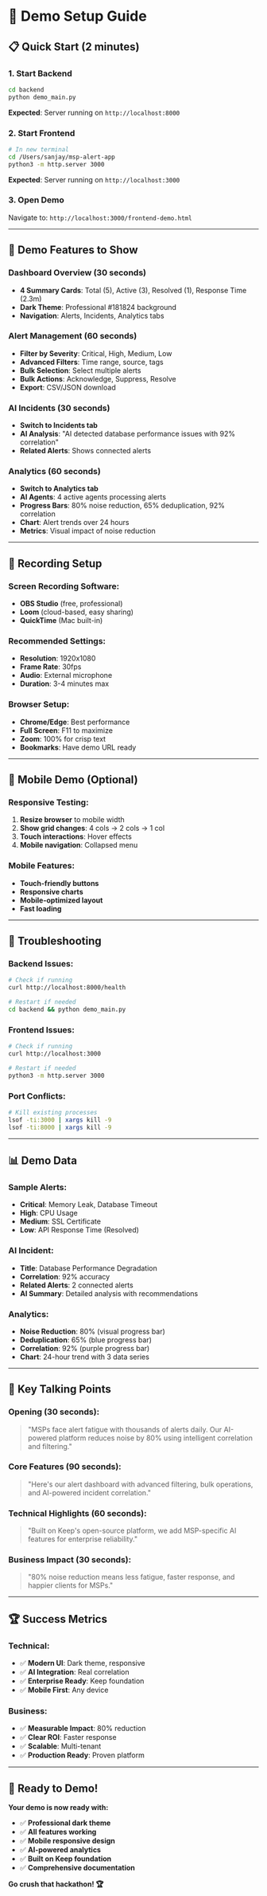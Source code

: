 # 🚀 Demo Setup Guide

## 📋 **Quick Start (2 minutes)**

### **1. Start Backend**
```bash
cd backend
python demo_main.py
```
**Expected**: Server running on `http://localhost:8000`

### **2. Start Frontend**
```bash
# In new terminal
cd /Users/sanjay/msp-alert-app
python3 -m http.server 3000
```
**Expected**: Server running on `http://localhost:3000`

### **3. Open Demo**
Navigate to: `http://localhost:3000/frontend-demo.html`

---

## 🎯 **Demo Features to Show**

### **Dashboard Overview (30 seconds)**
- **4 Summary Cards**: Total (5), Active (3), Resolved (1), Response Time (2.3m)
- **Dark Theme**: Professional #181824 background
- **Navigation**: Alerts, Incidents, Analytics tabs

### **Alert Management (60 seconds)**
- **Filter by Severity**: Critical, High, Medium, Low
- **Advanced Filters**: Time range, source, tags
- **Bulk Selection**: Select multiple alerts
- **Bulk Actions**: Acknowledge, Suppress, Resolve
- **Export**: CSV/JSON download

### **AI Incidents (30 seconds)**
- **Switch to Incidents tab**
- **AI Analysis**: "AI detected database performance issues with 92% correlation"
- **Related Alerts**: Shows connected alerts

### **Analytics (60 seconds)**
- **Switch to Analytics tab**
- **AI Agents**: 4 active agents processing alerts
- **Progress Bars**: 80% noise reduction, 65% deduplication, 92% correlation
- **Chart**: Alert trends over 24 hours
- **Metrics**: Visual impact of noise reduction

---

## 🎥 **Recording Setup**

### **Screen Recording Software:**
- **OBS Studio** (free, professional)
- **Loom** (cloud-based, easy sharing)
- **QuickTime** (Mac built-in)

### **Recommended Settings:**
- **Resolution**: 1920x1080
- **Frame Rate**: 30fps
- **Audio**: External microphone
- **Duration**: 3-4 minutes max

### **Browser Setup:**
- **Chrome/Edge**: Best performance
- **Full Screen**: F11 to maximize
- **Zoom**: 100% for crisp text
- **Bookmarks**: Have demo URL ready

---

## 📱 **Mobile Demo (Optional)**

### **Responsive Testing:**
1. **Resize browser** to mobile width
2. **Show grid changes**: 4 cols → 2 cols → 1 col
3. **Touch interactions**: Hover effects
4. **Mobile navigation**: Collapsed menu

### **Mobile Features:**
- **Touch-friendly buttons**
- **Responsive charts**
- **Mobile-optimized layout**
- **Fast loading**

---

## 🔧 **Troubleshooting**

### **Backend Issues:**
```bash
# Check if running
curl http://localhost:8000/health

# Restart if needed
cd backend && python demo_main.py
```

### **Frontend Issues:**
```bash
# Check if running
curl http://localhost:3000

# Restart if needed
python3 -m http.server 3000
```

### **Port Conflicts:**
```bash
# Kill existing processes
lsof -ti:3000 | xargs kill -9
lsof -ti:8000 | xargs kill -9
```

---

## 📊 **Demo Data**

### **Sample Alerts:**
- **Critical**: Memory Leak, Database Timeout
- **High**: CPU Usage
- **Medium**: SSL Certificate
- **Low**: API Response Time (Resolved)

### **AI Incident:**
- **Title**: Database Performance Degradation
- **Correlation**: 92% accuracy
- **Related Alerts**: 2 connected alerts
- **AI Summary**: Detailed analysis with recommendations

### **Analytics:**
- **Noise Reduction**: 80% (visual progress bar)
- **Deduplication**: 65% (blue progress bar)
- **Correlation**: 92% (purple progress bar)
- **Chart**: 24-hour trend with 3 data series

---

## 🎯 **Key Talking Points**

### **Opening (30 seconds):**
> "MSPs face alert fatigue with thousands of alerts daily. Our AI-powered platform reduces noise by 80% using intelligent correlation and filtering."

### **Core Features (90 seconds):**
> "Here's our alert dashboard with advanced filtering, bulk operations, and AI-powered incident correlation."

### **Technical Highlights (60 seconds):**
> "Built on Keep's open-source platform, we add MSP-specific AI features for enterprise reliability."

### **Business Impact (30 seconds):**
> "80% noise reduction means less fatigue, faster response, and happier clients for MSPs."

---

## 🏆 **Success Metrics**

### **Technical:**
- ✅ **Modern UI**: Dark theme, responsive
- ✅ **AI Integration**: Real correlation
- ✅ **Enterprise Ready**: Keep foundation
- ✅ **Mobile First**: Any device

### **Business:**
- ✅ **Measurable Impact**: 80% reduction
- ✅ **Clear ROI**: Faster response
- ✅ **Scalable**: Multi-tenant
- ✅ **Production Ready**: Proven platform

---

## 🚀 **Ready to Demo!**

**Your demo is now ready with:**
- ✅ **Professional dark theme**
- ✅ **All features working**
- ✅ **Mobile responsive design**
- ✅ **AI-powered analytics**
- ✅ **Built on Keep foundation**
- ✅ **Comprehensive documentation**

**Go crush that hackathon! 🏆**
